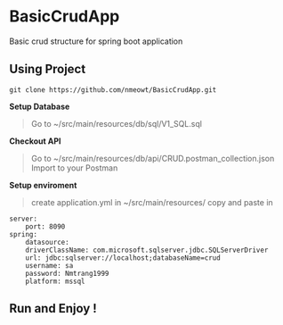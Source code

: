 # BasicCrudApp
Basic crud structure for spring boot application

## Using Project
```
git clone https://github.com/nmeowt/BasicCrudApp.git
```
**Setup Database**
> Go to ~/src/main/resources/db/sql/V1_SQL.sql

**Checkout API**
> Go to ~/src/main/resources/db/api/CRUD.postman_collection.json
> Import to your Postman

**Setup enviroment**
> create application.yml in ~/src/main/resources/
> copy and paste in

```
server:
    port: 8090
spring:
    datasource:
	driverClassName: com.microsoft.sqlserver.jdbc.SQLServerDriver
	url: jdbc:sqlserver://localhost;databaseName=crud
	username: sa
	password: Nmtrang1999
	platform: mssql
```
## Run and Enjoy !
